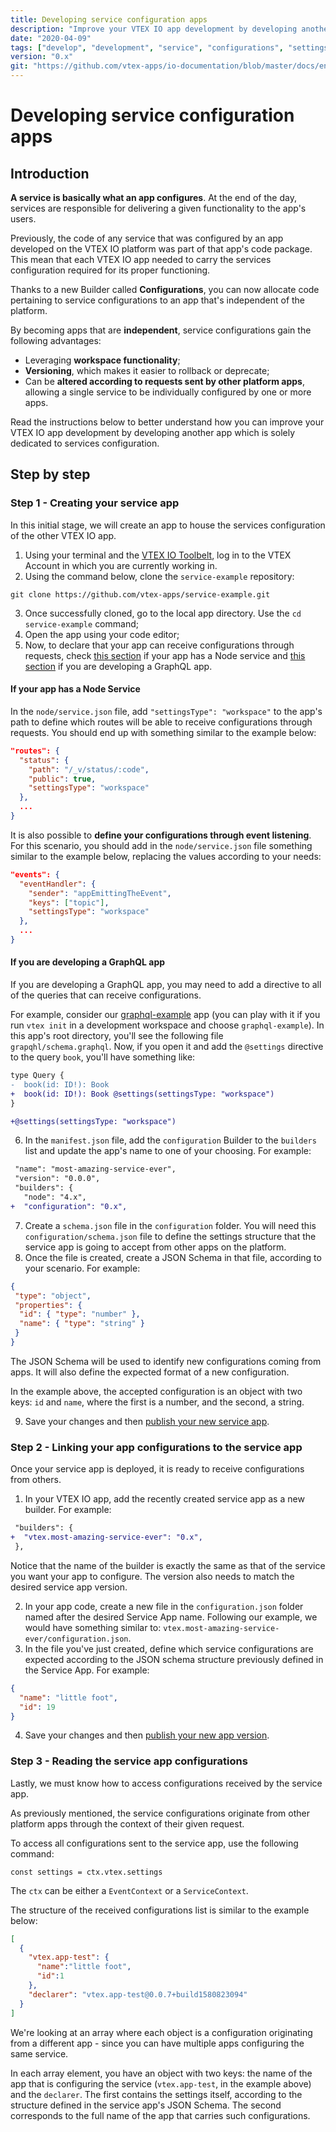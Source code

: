 ```yaml
---
title: Developing service configuration apps
description: "Improve your VTEX IO app development by developing another app which is solely dedicated to services configuration."
date: "2020-04-09"
tags: ["develop", "development", "service", "configurations", "settings", "apps"]
version: "0.x"
git: "https://github.com/vtex-apps/io-documentation/blob/master/docs/en/Recipes/development/developing-service-configuration-apps.md"
---
```


# Developing service configuration apps

## Introduction

**A service is basically what an app configures**. At the end of the day, services are responsible for delivering a given functionality to the app's users.

Previously, the code of any service that was configured by an app developed on the VTEX IO platform was part of that app's code package. This mean that each VTEX IO app needed to carry the services configuration required for its proper functioning.

Thanks to a new Builder called **Configurations**, you can now allocate code pertaining to service configurations to an app that's independent of the platform.

By becoming apps that are **independent**, service configurations gain the following advantages:

- Leveraging **workspace functionality**;
- **Versioning**, which makes it easier to rollback or deprecate;
- Can be **altered according to requests sent by other platform apps**, allowing a single service to be individually configured by one or more apps. 

Read the instructions below to better understand how you can improve your VTEX IO app development by developing another app which is solely dedicated to services configuration.

## Step by step

### Step 1 - Creating your service app

In this initial stage, we will create an app to house the services configuration of the other VTEX IO app.

1. Using your terminal and the [VTEX IO Toolbelt](https://vtex.io/docs/recipes/development/vtex-io-cli-installation-and-command-reference/), log in to the VTEX Account in which you are currently working in.
2. Using the command below, clone the `service-example` repository:

```
git clone https://github.com/vtex-apps/service-example.git
```

3. Once successfully cloned, go to the local app directory. Use the `cd service-example` command;
4. Open the app using your code editor;
5. Now, to declare that your app can receive configurations through requests, check [this section](#if-your-app-has-a-node-service) if your app has a Node service and [this section](#if-you-are-developing-a-graphql-app) if you are developing a GraphQL app.

#### If your app has a Node Service
In the `node/service.json` file, add `"settingsType": "workspace"` to the app's path to define which routes will be able to receive configurations through requests. You should end up with something similar to the example below:

``` json
"routes": {
  "status": {
    "path": "/_v/status/:code",
    "public": true,
    "settingsType": "workspace"
  },
  ...
}
```

It is also possible to **define your configurations through event listening**. For this scenario, you should add in the  `node/service.json` file something similar to the example below, replacing the values according to your needs: 

``` json
"events": {
  "eventHandler": {
    "sender": "appEmittingTheEvent",
    "keys": ["topic"],
    "settingsType": "workspace"
  },
  ...
}
```

#### If you are developing a GraphQL app
If you are developing a GraphQL app, you may need to add a directive to all of the queries that can receive configurations. 

For example, consider our [graphql-example](https://github.com/vtex-apps/graphql-example) app (you can play with it if you run `vtex init` in a development workspace and choose `graphql-example`). In this app's root directory, you'll see the following file `grapqhl/schema.graphql`. Now, if you open it and add the `@settings` directive to the query `book`, you'll have something like:

``` diff
type Query {
-  book(id: ID!): Book
+  book(id: ID!): Book @settings(settingsType: "workspace")
}

+@settings(settingsType: "workspace")
```

6. In the `manifest.json` file, add the `configuration` Builder to the `builders` list and update the app's name to one of your choosing. For example:

``` diff
 "name": "most-amazing-service-ever",
 "version": "0.0.0",
 "builders": {
   "node": "4.x",
+  "configuration": "0.x",
```

7. Create a `schema.json` file in the `configuration` folder. You will need this `configuration/schema.json` file to define the settings structure that the service app is going to accept from other apps on the platform.
8. Once the file is created, create a JSON Schema in that file, according to your scenario. For example:

```json
{
 "type": "object",
 "properties": {
  "id": { "type": "number" },
  "name": { "type": "string" }
 }
}
```

The JSON Schema will be used to identify new configurations coming from apps. It will also define the expected format of a new configuration. 

In the example above, the accepted configuration is an object with two keys: `id` and `name`, where the first is a number, and the second, a string.

9. Save your changes and then [publish your new service app](https://vtex.io/docs/recipes/development/publishing-an-app/).

### Step 2 - Linking your app configurations to the service app

Once your service app is deployed, it is ready to receive configurations from others. 

1. In your VTEX IO app, add the recently created service app as a new builder. For example:

```diff
 "builders": {
+  "vtex.most-amazing-service-ever": "0.x",
 },
```

Notice that the name of the builder is exactly the same as that of the service you want your app to configure. The version also needs to match the desired service app version.

2. In your app code, create a new file in the `configuration.json` folder named after the desired Service App name. Following our example, we would have something similar to: `vtex.most-amazing-service-ever/configuration.json`.
3. In the file you've just created, define which service configurations are expected according to the JSON schema structure previously defined in the Service App. For example:

```json
{
  "name": "little foot",
  "id": 19
}
```

4. Save your changes and then [publish your new app version](https://vtex.io/docs/recipes/development/publishing-an-app/).
  
### Step 3 - Reading the service app configurations

Lastly, we must know how to access configurations received by the service app.

As previously mentioned, the service configurations originate from other platform apps through the context of their given request. 

To access all configurations sent to the service app, use the following command:

```
const settings = ctx.vtex.settings
```
The `ctx` can be either a `EventContext` or a `ServiceContext`.

The structure of the received configurations list is similar to the example below: 

```json
[
  {
    "vtex.app-test": {
      "name":"little foot",
      "id":1
    },
    "declarer": "vtex.app-test@0.0.7+build1580823094"
  }
]
```

We're looking at an array where each object is a configuration originating from a different app - since you can have multiple apps configuring the same service.

In each array element, you have an object with two keys: the name of the app that is configuring the service (`vtex.app-test`, in the example above) and the `declarer`. The first contains the settings itself, according to the structure defined in the service app's JSON Schema. The second corresponds to the full name of the app that carries such configurations.
